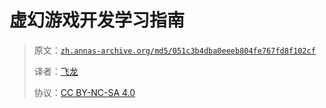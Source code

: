 # 虚幻游戏开发学习指南

> 原文：[`zh.annas-archive.org/md5/051c3b4dba0eeeb804fe767fd8f102cf`](https://zh.annas-archive.org/md5/051c3b4dba0eeeb804fe767fd8f102cf)
> 
> 译者：[飞龙](https://github.com/wizardforcel)
> 
> 协议：[CC BY-NC-SA 4.0](http://creativecommons.org/licenses/by-nc-sa/4.0/)